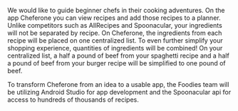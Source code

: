 We would like to guide beginner chefs in their cooking adventures. On the app Cheferone you can view recipes and add those recipes to a planner. Unlike competitors such as AllRecipes and Spoonacular, your ingredients will not be separated by recipe. On Cheferone, the ingredients from each recipe will be placed on one centralized list. To even further simplify your shopping experience, quantities of ingredients will be combined! On your centralized list, a half a pound of beef from your spaghetti recipe and a half a pound of beef from your burger recipe will be simplified to one pound of beef. 

To transform Cheferone from an idea to a usable app, the Foodies team will be utilizing Android Studio for app development and the Spoonacular api for access to hundreds of thousands of recipes. 
